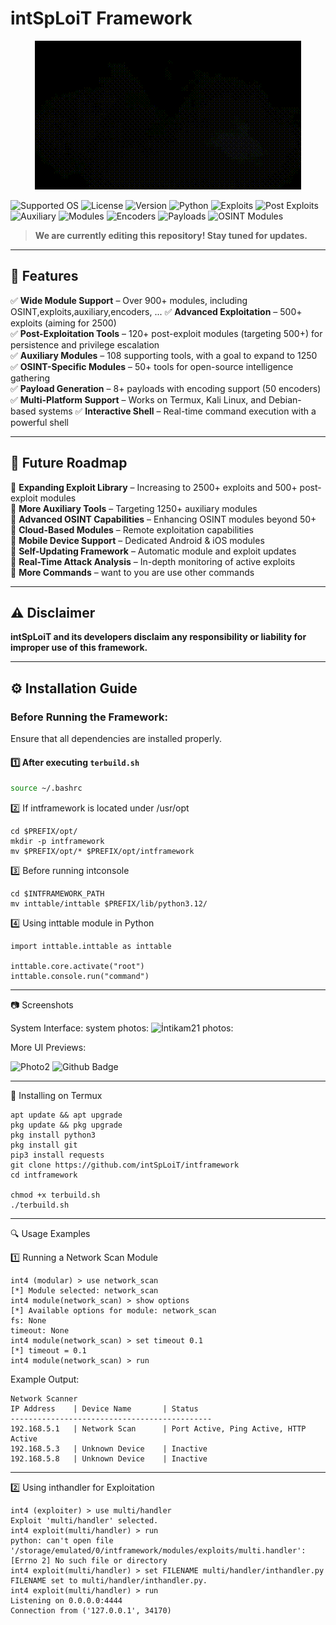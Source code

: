 # intSpLoiT Framework

<p align="center">
  <img src="https://github.com/Intikam21kurucu/intmages/blob/main/lv_0_20250104175232.gif" alt="intSpLoiT Framework">
</p>

![Supported OS](https://img.shields.io/badge/Supported%20OS-Linux-yellow.svg)
![License](https://img.shields.io/badge/license-intpro--1.0-blue.svg)
![Version](https://img.shields.io/badge/Framework%20Version-intSpLoiT%20Console%20v4.2.89--dev--bbf096e-green.svg)
![Python](https://img.shields.io/badge/Python-3-green.svg)
![Exploits](https://img.shields.io/badge/EXPLOITS-500%2B-red.svg)
![Post Exploits](https://img.shields.io/badge/POST%20EXPLOITS-108-red.svg)
![Auxiliary](https://img.shields.io/badge/AUXILIARY-108-red.svg)
![Modules](https://img.shields.io/badge/MODULES-500%2B-red.svg)
![Encoders](https://img.shields.io/badge/ENCODERS-50-red.svg)
![Payloads](https://img.shields.io/badge/PAYLOADS-8-red.svg)
![OSINT Modules](https://img.shields.io/badge/OSINT%20Modules-50-blue.svg)

> **We are currently editing this repository! Stay tuned for updates.**  

---

## 🚀 Features  

✅ **Wide Module Support** – Over 900+ modules, including OSINT,exploits,auxiliary,encoders, ... 
✅ **Advanced Exploitation** – 500+ exploits (aiming for 2500)  
✅ **Post-Exploitation Tools** – 120+ post-exploit modules (targeting 500+) for persistence and privilege escalation  
✅ **Auxiliary Modules** – 108 supporting tools, with a goal to expand to 1250  
✅ **OSINT-Specific Modules** – 50+ tools for open-source intelligence gathering  
✅ **Payload Generation** – 8+ payloads with encoding support (50 encoders)  
✅ **Multi-Platform Support** – Works on Termux, Kali Linux, and Debian-based systems 
✅ **Interactive Shell** – Real-time command execution with a powerful shell  

---

## 🔮 Future Roadmap  

🚧 **Expanding Exploit Library** – Increasing to 2500+ exploits and 500+ post-exploit modules  
🚧 **More Auxiliary Tools** – Targeting 1250+ auxiliary modules  
🚧 **Advanced OSINT Capabilities** – Enhancing OSINT modules beyond 50+  
🚧 **Cloud-Based Modules** – Remote exploitation capabilities  
🚧 **Mobile Device Support** – Dedicated Android & iOS modules  
🚧 **Self-Updating Framework** – Automatic module and exploit updates  
🚧 **Real-Time Attack Analysis** – In-depth monitoring of active exploits  
🚧 **More Commands** – want to you are use other commands
 
---

## ⚠️ Disclaimer  

**intSpLoiT and its developers disclaim any responsibility or liability for improper use of this framework.**  

---

## ⚙️ Installation Guide  

### **Before Running the Framework:**
Ensure that all dependencies are installed properly.

#### **1️⃣ After executing `terbuild.sh`**
```bash
source ~/.bashrc
```
2️⃣ If intframework is located under /usr/opt
```
cd $PREFIX/opt/
mkdir -p intframework
mv $PREFIX/opt/* $PREFIX/opt/intframework
```
3️⃣ Before running intconsole
```
cd $INTFRAMEWORK_PATH
mv inttable/inttable $PREFIX/lib/python3.12/
```
4️⃣ Using inttable module in Python
```
import inttable.inttable as inttable

inttable.core.activate("root")
inttable.console.run("command")
```

---

📷 Screenshots

System Interface:
system photos:
![İntikam21 photos:](https://github.com/intSpLoiT/intframework/blob/d5cb19b49875d0eb9a949c379202999d5c609e22/Photos/IMG_20241008_184826.jpg) 
 
More UI Previews:
 
![Photo2](https://github.com/intSpLoiT/intframework/blob/%C4%B0ntframeworkV4/IMG_20241027_122034.jpg)
![Github Badge](https://github.com/intSpLoiT/intframework/blob/%C4%B0ntframeworkV4/IMG_20240916_191945.jpg)
 
 
 
---

📲 Installing on Termux
```
apt update && apt upgrade
pkg update && pkg upgrade
pkg install python3
pkg install git
pip3 install requests
git clone https://github.com/intSpLoiT/intframework
cd intframework 

chmod +x terbuild.sh
./terbuild.sh
```

---

🔍 Usage Examples

1️⃣ Running a Network Scan Module
```
int4 (modular) > use network_scan
[*] Module selected: network_scan
int4 module(network_scan) > show options
[*] Available options for module: network_scan
fs: None
timeout: None
int4 module(network_scan) > set timeout 0.1
[*] timeout = 0.1
int4 module(network_scan) > run
```
Example Output:
```
Network Scanner
IP Address    | Device Name       | Status
---------------------------------------------
192.168.5.1   | Network Scan      | Port Active, Ping Active, HTTP Active
192.168.5.3   | Unknown Device    | Inactive
192.168.5.8   | Unknown Device    | Inactive
```

---

2️⃣ Using inthandler for Exploitation
```
int4 (exploiter) > use multi/handler
Exploit 'multi/handler' selected.
int4 exploit(multi/handler) > run
python: can't open file '/storage/emulated/0/intframework/modules/exploits/multi.handler': [Errno 2] No such file or directory
int4 exploit(multi/handler) > set FILENAME multi/handler/inthandler.py
FILENAME set to multi/handler/inthandler.py.
int4 exploit(multi/handler) > run
Listening on 0.0.0.0:4444
Connection from ('127.0.0.1', 34170)
```